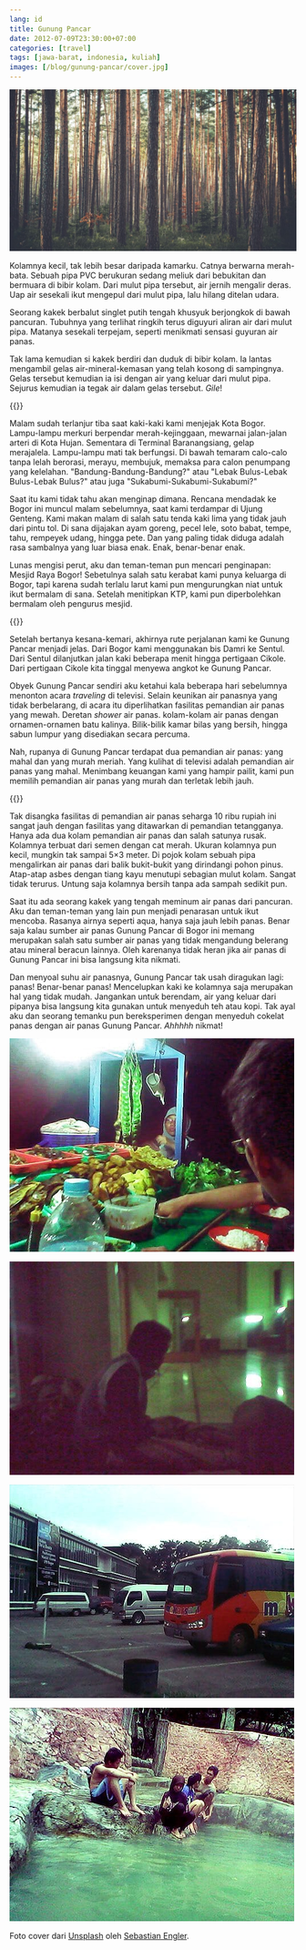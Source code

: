 ```yaml
---
lang: id
title: Gunung Pancar
date: 2012-07-09T23:30:00+07:00
categories: [travel]
tags: [jawa-barat, indonesia, kuliah]
images: [/blog/gunung-pancar/cover.jpg]
---
```

![Gunung Pancar](cover.jpg)

Kolamnya kecil, tak lebih besar daripada kamarku. Catnya berwarna merah-bata. Sebuah pipa PVC berukuran sedang meliuk dari bebukitan dan bermuara di bibir kolam. Dari mulut pipa tersebut, air jernih mengalir deras. Uap air sesekali ikut mengepul dari mulut pipa, lalu hilang ditelan udara.

Seorang kakek berbalut singlet putih tengah khusyuk berjongkok di bawah pancuran. Tubuhnya yang terlihat ringkih terus diguyuri aliran air dari mulut pipa. Matanya sesekali terpejam, seperti menikmati sensasi guyuran air panas.

Tak lama kemudian si kakek berdiri dan duduk di bibir kolam. Ia lantas mengambil gelas air-mineral-kemasan yang telah kosong di sampingnya. Gelas tersebut kemudian ia isi dengan air yang keluar dari mulut pipa. Sejurus kemudian ia tegak air dalam gelas tersebut. *Gile*!

{{<section-break>}}

Malam sudah terlanjur tiba saat kaki-kaki kami menjejak Kota Bogor. Lampu-lampu merkuri berpendar merah-kejinggaan, mewarnai jalan-jalan arteri di Kota Hujan. Sementara di Terminal Baranangsiang, gelap merajalela. Lampu-lampu mati tak berfungsi. Di bawah temaram calo-calo tanpa lelah berorasi, merayu, membujuk, memaksa para calon penumpang yang kelelahan. "Bandung-Bandung-Bandung?" atau "Lebak Bulus-Lebak Bulus-Lebak Bulus?" atau juga "Sukabumi-Sukabumi-Sukabumi?"

Saat itu kami tidak tahu akan menginap dimana. Rencana mendadak ke Bogor ini muncul malam sebelumnya, saat kami terdampar di Ujung Genteng. Kami makan malam di salah satu tenda kaki lima yang tidak jauh dari pintu tol. Di sana dijajakan ayam goreng, pecel lele, soto babat, tempe, tahu, rempeyek udang, hingga pete. Dan yang paling tidak diduga adalah rasa sambalnya yang luar biasa enak. Enak, benar-benar enak.

Lunas mengisi perut, aku dan teman-teman pun mencari penginapan: Mesjid Raya Bogor! Sebetulnya salah satu kerabat kami punya keluarga di Bogor, tapi karena sudah terlalu larut kami pun mengurungkan niat untuk ikut bermalam di sana. Setelah menitipkan KTP, kami pun diperbolehkan bermalam oleh pengurus mesjid.

{{<section-break>}}

Setelah bertanya kesana-kemari, akhirnya rute perjalanan kami ke Gunung Pancar menjadi jelas. Dari Bogor kami menggunakan bis Damri ke Sentul. Dari Sentul dilanjutkan jalan kaki beberapa menit hingga pertigaan Cikole. Dari pertigaan Cikole kita tinggal menyewa angkot ke Gunung Pancar.

Obyek Gunung Pancar sendiri aku ketahui kala beberapa hari sebelumnya menonton acara *traveling* di televisi. Selain keunikan air panasnya yang tidak berbelarang, di acara itu diperlihatkan fasilitas pemandian air panas yang mewah. Deretan *shower* air panas. kolam-kolam air panas dengan ornamen-ornamen batu kalinya. Bilik-bilik kamar bilas yang bersih, hingga sabun lumpur yang disediakan secara percuma.

Nah, rupanya di Gunung Pancar terdapat dua pemandian air panas: yang mahal dan yang murah meriah. Yang kulihat di televisi adalah pemandian air panas yang mahal. Menimbang keuangan kami yang hampir pailit, kami pun memilih pemandian air panas yang murah dan terletak lebih jauh.

{{<section-break>}}

Tak disangka fasilitas di pemandian air panas seharga 10 ribu rupiah ini sangat jauh dengan fasilitas yang ditawarkan di pemandian tetangganya. Hanya ada dua kolam pemandian air panas dan salah satunya rusak. Kolamnya terbuat dari semen dengan cat merah. Ukuran kolamnya pun kecil, mungkin tak sampai 5×3 meter. Di pojok kolam sebuah pipa mengalirkan air panas dari balik bukit-bukit yang dirindangi pohon pinus. Atap-atap asbes dengan tiang kayu menutupi sebagian mulut kolam. Sangat tidak terurus. Untung saja kolamnya bersih tanpa ada sampah sedikit pun.

Saat itu ada seorang kakek yang tengah meminum air panas dari pancuran. Aku dan teman-teman yang lain pun menjadi penarasan untuk ikut mencoba. Rasanya airnya seperti aqua, hanya saja jauh lebih panas. Benar saja kalau sumber air panas Gunung Pancar di Bogor ini memang merupakan salah satu sumber air panas yang tidak mengandung belerang atau mineral beracun lainnya. Oleh karenanya tidak heran jika air panas di Gunung Pancar ini bisa langsung kita nikmati.

Dan menyoal suhu air panasnya, Gunung Pancar tak usah diragukan lagi: panas! Benar-benar panas! Mencelupkan kaki ke kolamnya saja merupakan hal yang tidak mudah. Jangankan untuk berendam, air yang keluar dari pipanya bisa langsung kita gunakan untuk menyeduh teh atau kopi. Tak ayal aku dan seorang temanku pun bereksperimen dengan menyeduh cokelat panas dengan air panas Gunung Pancar. *Ahhhhh* nikmat!

![Makan malam di Bogor.](01-makan-malam-di-bogor.jpg)

![Bermalam di Mesjid Raya Bogor.](02-bermalam-di-mesjid-raya-bogor.jpg)

![Menunggu Damri di Botani Square.](03-naik-damri-dari-botani-square.jpg)

![Pemandian air panas di Gunung Pancar](04-gunung-pancar.jpg)

Foto cover dari [Unsplash](https://unsplash.com/photos/PLeo6LGc3AI) oleh [Sebastian Engler](https://unsplash.com/@snengl).
